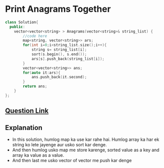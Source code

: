 # Print Anagrams Together

```cpp
class Solution{
  public:
    vector<vector<string> > Anagrams(vector<string>& string_list) {
        //code here
        map<string, vector<string>> ars;
        for(int i=0;i<string_list.size();i++){
            string s= string_list[i];
            sort(s.begin(), s.end());
            ars[s].push_back(string_list[i]);
        }
        vector<vector<string>> ans;
        for(auto it:ars){
            ans.push_back(it.second);
        }
        return ans;
    }
};
```

## [Question Link](https://practice.geeksforgeeks.org/problems/print-anagrams-together/1/)

## Explanation

- In this solution, humlog map ka use kar rahe hai. Humlog array ka har ek string ko lete jayenge aur usko sort kar denge.
- And then humlog usko map me store karenge, sorted value as a key and array ka value as a value.
- And then last me usko vector of vector me push kar denge
